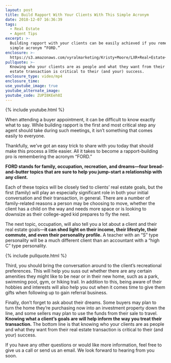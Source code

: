 ```yaml
---
layout: post
title: Build Rapport With Your Clients With This Simple Acronym
date: 2018-12-07 16:36:39
tags:
  - Real Estate
  - Agent Tips
excerpt: >-
  Building rapport with your clients can be easily achieved if you remember the
  simple acronym “FORD.”
enclosure: >-
  https://s3.amazonaws.com/vyralmarketing/Kristy+Moore/LXR+Real+Estate+Coaching-+Build+Rapport+With+Your+Clients+With+This+Simple+Acronym.mp4
pullquote: >-
  Knowing who your clients are as people and what they want from their real
  estate transaction is critical to their (and your) success.
enclosure_type: video/mp4
enclosure_time:
use_youtube_image: true
youtube_alternate_image:
youtube_code: ZUPI8KEeh8I
---
```


{% include youtube.html %}

When attending a buyer appointment, it can be difficult to know exactly what to say. While building rapport is the first and most critical step any agent should take during such meetings, it isn’t something that comes easily to everyone.&nbsp;

Thankfully, we’ve got an easy trick to share with you today that should make this process a little easier. All it takes to become a rapport-building pro is remembering the acronym “FORD.”&nbsp;

**FORD stands for family, occupation, recreation, and dreams—four bread-and-butter topics that are sure to help you jump-start a relationship with any client.**&nbsp;

Each of these topics will be closely tied to clients’ real estate goals, but the first (family) will play an especially significant role in both your initial conversation and their transaction, in general. There are a number of family-related reasons a person may be choosing to move, whether the client has a child on the way and needs more space or is looking to downsize as their college-aged kid prepares to fly the nest.&nbsp;

The next topic, occupation, will also tell you a lot about a client and their real estate goals—**it can shed light on their income, their lifestyle, their commute, and even their personality profile.** A teacher with an “S” type personality will be a much different client than an accountant with a “high C” type personality.&nbsp;

{% include pullquote.html %}

Third, you should bring the conversation around to the client’s recreational preferences. This will help you suss out whether there are any certain amenities they might like to be near or in their new home, such as a park, swimming pool, gym, or hiking trail. In addition to this, being aware of their hobbies and interests will also help you out when it comes time to give them gifts when following up to gain referral business.&nbsp;

Finally, don’t forget to ask about their dreams. Some buyers may plan to turn the home they’re purchasing now into an investment property down the line, and some sellers may plan to use the funds from their sale to travel. **Knowing what a client’s goals are will help inform the way you treat their transaction.** The bottom line is that knowing who your clients are as people and what they want from their real estate transaction is critical to their (and your) success.&nbsp;

If you have any other questions or would like more information, feel free to give us a call or send us an email. We look forward to hearing from you soon.
